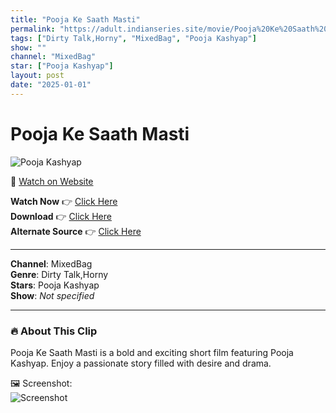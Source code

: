 ```yaml
---
title: "Pooja Ke Saath Masti"
permalink: "https://adult.indianseries.site/movie/Pooja%20Ke%20Saath%20Masti"
tags: ["Dirty Talk,Horny", "MixedBag", "Pooja Kashyap"]
show: ""
channel: "MixedBag"
star: ["Pooja Kashyap"]
layout: post
date: "2025-01-01"
---
```


# Pooja Ke Saath Masti

![Pooja Kashyap](https://shorts.desisins.com/wp-content/uploads/2024/12/Pooja.jpg)

🔗 [Watch on Website](https://adult.indianseries.site/movie/Pooja%20Ke%20Saath%20Masti)

**Watch Now** 👉 [Click Here](https://adult.indianseries.site/movie/Pooja%20Ke%20Saath%20Masti)  
**Download** 👉 [Click Here](https://adult.indianseries.site/movie/Pooja%20Ke%20Saath%20Masti)  
**Alternate Source** 👉 [Click Here](https://adult.indianseries.site/movie/Pooja%20Ke%20Saath%20Masti)

---

**Channel**: MixedBag  
**Genre**: Dirty Talk,Horny  
**Stars**: Pooja Kashyap  
**Show**: *Not specified*

---

### 🔥 About This Clip

Pooja Ke Saath Masti is a bold and exciting short film featuring Pooja Kashyap. Enjoy a passionate story filled with desire and drama.
 
🖼️ Screenshot:  
![Screenshot](https://shorts.desisins.com/wp-content/uploads/2024/12/Pooja.jpg)
